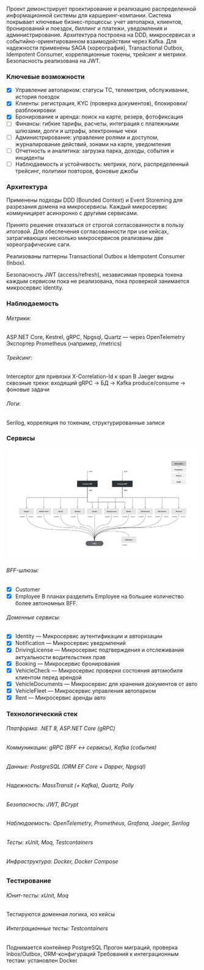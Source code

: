 Проект демонстрирует проектирование и реализацию распределенной информационной системы для каршеринг-компании. Система покрывает ключевые бизнес-процессы: учет автопарка, клиентов, бронирований и поездок, биллинг и платежи, уведомления и администрирование. Архитектура построена на DDD, микросервисах и событийно-ориентированном взаимодействии через Kafka. Для надежности применены SAGA (хореография), Transactional Outbox, Idempotent Consumer, корреляционные токены, трейсинг и метрики. Безопасность реализована на JWT.

### Ключевые возможности

- [x] Управление автопарком: статусы ТС, телеметрия, обслуживание, история поездок
- [x] Клиенты: регистрация, KYC (проверка документов), блокировки/разблокировки
- [x] Бронирование и аренда: поиск на карте, резерв, фотофиксация
- [ ] Финансы: гибкие тарифы, расчеты, интеграция с платежными шлюзами, долги и штрафы, электронные чеки
- [ ] Администрирование: управление ролями и доступом, журналирование действий, зонами на карте, уведомления
- [ ] Отчетность и аналитика: загрузка парка, доходы, события и инциденты
- [ ] Наблюдаемость и устойчивость: метрики, логи, распределенный трейсинг, политики повторов, фоновые джобы

### Архитектура

Применены подходы DDD (Bounded Context) и Event Storeming для разрезания домена на микросервисы. Каждый микросервис коммуницирет асинхронно с другими сервисами. 

Принято решение отказаться от строгой согласованности в пользу итоговой. Для обеспечения согласованности при use кейсах, затрагивающих несколько микросервисов реализваны две хореографические саги.

Реализованы паттерны Transactional Outbox и Idempotent Consumer (Inbox).

Безопасность JWT (access/refresh), независимая проверка токена каждым сервисом пока не реализована, пока проверкой занимается микросервис identity.

### Наблюдаемость
###### Метрики:
ASP.NET Core, Kestrel, gRPC, Npgsql, Quartz — через OpenTelemetry
Экспортер Prometheus (например, /metrics)
###### Трейсинг:
Interceptor для привязки X-Correlation-Id к span
В Jaeger видны сквозные треки: входящий gRPC → БД → Kafka produce/consume → фоновые задачи
###### Логи:
Serilog, корреляция по токенам, структурированные записи

### Сервисы
![](/assets/images/wheel-diagramm.png)

###### BFF-шлюзы:
- [x] Customer
- [x] Employee
В планах разделить Employee на большее количество более автономных BFF.

###### Доменные сервисы:
- [x] Identity — Микросервис аутентификации и авторизации
- [x] Notification — Микросервис уведомлений
- [x] DrivingLicense — Микросервис подтверждения и отслеживания актуальности водительстких прав
- [x] Booking — Микросервис бронирования
- [x] VehicleCheck — Микросервис проверки состояния автомобиля клиентом перед арендой
- [x] VehicleDocuments — Микросервис для хранения документов от авто
- [x] VehicleFleet — Микросервис управления автопарком
- [x] Rent — Микросервис аренды авто

### Технологический стек

###### Платформа: .NET 8, ASP.NET Core (gRPC)
###### Коммуникации: gRPC (BFF ↔ сервисы), Kafka (события)
###### Данные: PostgreSQL (ORM EF Core + Dapper, Npgsql)
###### Надежность: MassTransit (+ Kafka), Quartz, Polly
###### Безопасность: JWT, BCrypt
###### Наблюдаемость: OpenTelemetry, Prometheus, Grafana, Jaeger, Serilog
###### Тесты: xUnit, Moq, Testcontainers
###### Инфраструктура: Docker, Docker Compose

### Тестирование

###### Юнит-тесты: xUnit, Moq
Тестируются доменная логика, юз кейсы

###### Интеграционные тесты: Testcontainers
Поднимается контейнер PostgreSQL
Прогон миграций, проверка Inbox/Outbox, ORM-конфигураций
Требования к интеграционным тестам: установлен Docker
